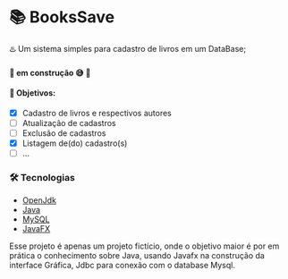 <h1> 📚 BooksSave</h1>
<p> ♨️ Um sistema simples para cadastro de livros em um DataBase;</p>

<h4> 🚧 em construção 😅 🚧

<h4> 🎯 Objetivos:  </h4>

- [x] Cadastro de livros e respectivos autores
- [ ] Atualização de cadastros
- [ ] Exclusão de cadastros
- [x] Listagem de(do) cadastro(s)
- [ ] ...

### 🛠️ Tecnologias

- [OpenJdk](https://openjdk.java.net/)
- [Java](https://www.oracle.com/java/technologies/)
- [MySQL](https://www.mysql.com/)
- [JavaFX](https://openjfx.io/)

<p>Esse projeto é apenas um projeto fictício, onde o objetivo maior é por em prática o conhecimento sobre 
  Java, usando Javafx na construção da interface Gráfica, Jdbc para conexão com o database Mysql. </p>
